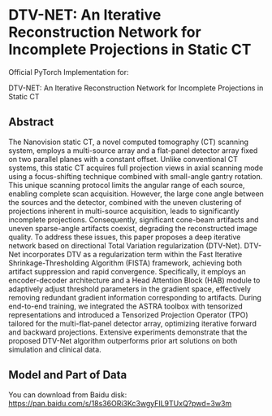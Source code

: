 # DTV-NET: An Iterative Reconstruction Network for Incomplete Projections in Static CT

Official PyTorch Implementation for:

DTV-NET: An Iterative Reconstruction Network for Incomplete Projections in Static CT


## Abstract
The Nanovision static CT, a novel computed tomography (CT) scanning system, employs a multi-source array and a flat-panel detector array fixed on two parallel planes with a constant offset.  Unlike conventional CT systems, this static CT acquires full projection views in axial scanning mode using a focus-shifting technique combined with small-angle gantry rotation.  This unique scanning protocol limits the angular range of each source, enabling complete scan acquisition. However, the large cone angle between the sources and the detector, combined with the uneven clustering of projections inherent in multi-source acquisition, leads to significantly incomplete projections. Consequently, significant cone-beam artifacts and uneven sparse-angle artifacts coexist, degrading the reconstructed image quality. To address these issues, this paper proposes a deep iterative network based on directional Total Variation regularization (DTV-Net). DTV-Net incorporates DTV as a regularization term within the Fast Iterative Shrinkage-Thresholding Algorithm (FISTA) framework, achieving both artifact suppression and rapid convergence. Specifically, it employs an encoder-decoder architecture and a Head Attention Block (HAB) module to adaptively adjust threshold parameters in the gradient space, effectively removing redundant gradient information corresponding to artifacts. During end-to-end training, we integrated the ASTRA toolbox with tensorized representations and introduced a Tensorized Projection Operator (TPO) tailored for the multi-flat-panel detector array, optimizing iterative forward and backward projections. Extensive experiments demonstrate that the proposed DTV-Net algorithm outperforms prior art solutions on both simulation and clinical data. 

## Model and Part of Data
You can download from Baidu disk: https://pan.baidu.com/s/18s36ORi3Kc3wgyFIL9TUxQ?pwd=3w3m
